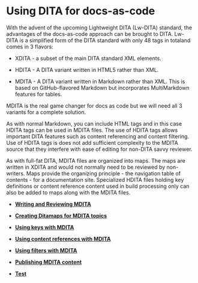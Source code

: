 # Using DITA for docs-as-code

With the advent of the upcoming Lightweight DITA \(Lw-DITA\) standard, the advantages of the docs-as-code approach can be brought to DITA. Lw-DITA is a simplified form of the DITA standard with only 48 tags in totaland comes in 3 flavors:

-   XDITA - a subset of the main DITA standard XML elements.

-   HDITA - A DITA variant written in HTML5 rather than XML.

-   MDITA - A DITA variant written in Markdown rather than XML. This is based on GitHub-flavored Markdown but incorporates MultiMarkdown features for tables.


MDITA is the real game changer for docs as code but we will need all 3 variants for a complete solution.

As with normal Markdown, you can include HTML tags and in this case HDITA tags can be used in MDITA files. The use of HDITA tags allows important DITA features such as content referencing and content filtering. Use of HDITA tags is does not add sufficient complexity to the MDITA source that they interfere with ease of editing for non-DITA savvy reviewer.

As with full-fat DITA, MDITA files are organized into maps. The maps are written in XDITA and would not normally need to be reviewed by non-writers. Maps provide the organizing principle - the navigation table of contents - for a documentation site. Specialized HDITA files holding key definitions or content reference content used in build processing only can also be added to maps along with the MDITA files.

-   **[Writing and Reviewing MDITA](write-review-MDITA.md)**  

-   **[Creating Ditamaps for MDITA topics](Ditamaps4dac.md)**  

-   **[Using keys with MDITA](MDITA-keys.md)**  

-   **[Using content references with MDITA](MDITA-conrefs.md)**  

-   **[Using filters with MDITA](MDITA-filters.md)**  

-   **[Publishing MDITA content](publish-MDITA.md)**  

-   **[Test](test.md)**  


